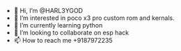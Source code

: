 - 👋 Hi, I’m @HARL3YGOD
- 👀 I’m interested in poco x3 pro custom rom and kernals.
- 🌱 I’m currently learning python
- 💞️ I’m looking to collaborate on esp hack
- 📫 How to reach me +9187972235

<!---
HARL3YGOD/HARL3YGOD is a ✨ special ✨ repository because its `README.md` (this file) appears on your GitHub profile.
You can click the Preview link to take a look at your changes.
--->
